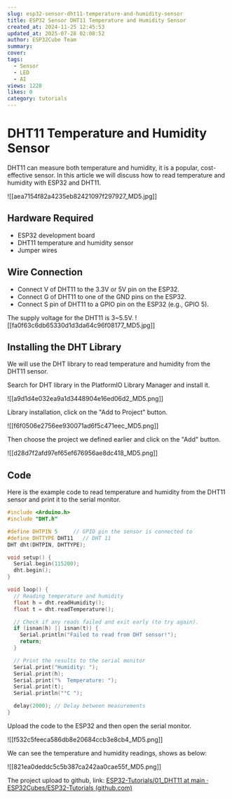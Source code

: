 ```yaml
---
slug: esp32-sensor-dht11-temperature-and-humidity-sensor
title: ESP32 Sensor DHT11 Temperature and Humidity Sensor
created_at: 2024-11-25 12:45:53
updated_at: 2025-07-28 02:08:52
author: ESP32Cube Team
summary: 
cover:
tags:
  - Sensor
  - LED
  - AI
views: 1228
likes: 0
category: tutorials
---
```


# DHT11 Temperature and Humidity Sensor

DHT11 can measure both temperature and humidity, it is a popular, cost-effective sensor. In this article we will discuss how to read temperature and humidity with ESP32 and DHT11.

![[aea7154f82a4235eb82421097f297927_MD5.jpg]]

## Hardware Required

- ESP32 development board
- DHT11 temperature and humidity sensor
- Jumper wires

## Wire Connection

- Connect V of DHT11 to the 3.3V or 5V pin on the ESP32.
- Connect G of DHT11 to one of the GND pins on the ESP32.
- Connect S pin of DHT11 to a GPIO pin on the ESP32 (e.g., GPIO 5).

The supply voltage for the DHT11 is 3~5.5V.
![[fa0f63c6db65330d1d3da64c96f08177_MD5.jpg]]

## Installing the DHT Library

We will use the DHT library to read temperature and humidity from the DHT11 sensor.

Search for DHT library in the PlatformIO Library Manager and install it.

![[a9d1d4e032ea9a1d3448904e16ed06d2_MD5.png]]

Library installation, click on the "Add to Project" button.

![[f6f0506e2756ee930071ad6f5c471eec_MD5.png]]

Then choose the project we defined earlier and click on the "Add" button.

![[d28d7f2afd97ef65ef676956ae8dc418_MD5.png]]

## Code

Here is the example code to read temperature and humidity from the DHT11 sensor and print it to the serial monitor.

```c++
#include <Arduino.h>
#include "DHT.h"

#define DHTPIN 5     // GPIO pin the sensor is connected to
#define DHTTYPE DHT11   // DHT 11
DHT dht(DHTPIN, DHTTYPE);

void setup() {
  Serial.begin(115200);
  dht.begin();
}

void loop() {
  // Reading temperature and humidity
  float h = dht.readHumidity();
  float t = dht.readTemperature();

  // Check if any reads failed and exit early (to try again).
  if (isnan(h) || isnan(t)) {
    Serial.println("Failed to read from DHT sensor!");
    return;
  }

  // Print the results to the serial monitor
  Serial.print("Humidity: ");
  Serial.print(h);
  Serial.print("%  Temperature: ");
  Serial.print(t);
  Serial.println("°C ");

  delay(2000); // Delay between measurements
}
```

Upload the code to the ESP32 and then open the serial monitor.

![[f532c5feeca586db8e20684ccb3e8cb4_MD5.png]]

We can see the temperature and humidity readings, shows as below:

![[821ea0deddc5c5b387ca242aa0cae55f_MD5.png]]

The project upload to github, link: [ESP32-Tutorials/01_DHT11 at main · ESP32Cubes/ESP32-Tutorials (github.com)](https://github.com/ESP32Cubes/ESP32-Tutorials/tree/main/01_DHT11)
